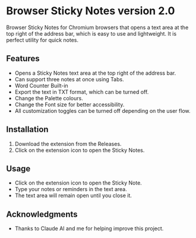 # Browser Sticky Notes version 2.0
Browser Sticky Notes for Chromium browsers that opens a text area at the top right of the address bar, which is easy to use and lightweight. It is perfect utility for quick notes.

## Features

- Opens a Sticky Notes text area at the top right of the address bar.
- Can support three notes at once using Tabs.
- Word Counter Built-in
- Export the text in TXT format, which can be turned off.
- Change the Palette colours.
- Change the Font size for better accessibility.
- All customization toggles can be turned off depending on the user flow.

## Installation

1. Download the extension from the Releases.
2. Click on the extension icon to open the Sticky Notes.

## Usage

- Click on the extension icon to open the Sticky Note.
- Type your notes or reminders in the text area.
- The text area will remain open until you close it.

## Acknowledgments

- Thanks to Claude AI and me for helping improve this project.

